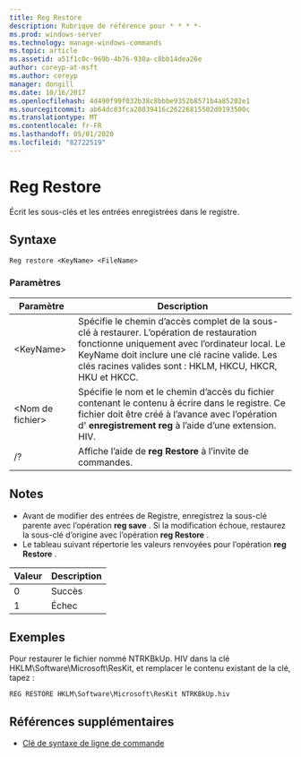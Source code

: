 ```yaml
---
title: Reg Restore
description: Rubrique de référence pour * * * *-
ms.prod: windows-server
ms.technology: manage-windows-commands
ms.topic: article
ms.assetid: a51f1c0c-969b-4b76-930a-c8bb14dea26e
author: coreyp-at-msft
ms.author: coreyp
manager: dongill
ms.date: 10/16/2017
ms.openlocfilehash: 4d490f99f032b38c8bbbe9352b8571b4a85202e1
ms.sourcegitcommit: ab64dc83fca28039416c26226815502d0193500c
ms.translationtype: MT
ms.contentlocale: fr-FR
ms.lasthandoff: 05/01/2020
ms.locfileid: "82722519"
---
```

# <a name="reg-restore"></a>Reg Restore



Écrit les sous-clés et les entrées enregistrées dans le registre.



## <a name="syntax"></a>Syntaxe

```
Reg restore <KeyName> <FileName>
```

### <a name="parameters"></a>Paramètres

|Paramètre|Description|
|---------|-----------|
|\<KeyName>|Spécifie le chemin d’accès complet de la sous-clé à restaurer. L’opération de restauration fonctionne uniquement avec l’ordinateur local. Le KeyName doit inclure une clé racine valide. Les clés racines valides sont : HKLM, HKCU, HKCR, HKU et HKCC.|
|\<Nom de fichier>|Spécifie le nom et le chemin d’accès du fichier contenant le contenu à écrire dans le registre. Ce fichier doit être créé à l’avance avec l’opération d' **enregistrement reg** à l’aide d’une extension. HIV.|
|/?|Affiche l’aide de **reg Restore** à l’invite de commandes.|

## <a name="remarks"></a>Notes 

-   Avant de modifier des entrées de Registre, enregistrez la sous-clé parente avec l’opération **reg save** . Si la modification échoue, restaurez la sous-clé d’origine avec l’opération **reg Restore** .
-   Le tableau suivant répertorie les valeurs renvoyées pour l’opération **reg Restore** .

|Valeur|Description|
|-----|-----------|
|0|Succès|
|1|Échec|

## <a name="examples"></a>Exemples

Pour restaurer le fichier nommé NTRKBkUp. HIV dans la clé HKLM\Software\Microsoft\ResKit, et remplacer le contenu existant de la clé, tapez :
```
REG RESTORE HKLM\Software\Microsoft\ResKit NTRKBkUp.hiv
```

## <a name="additional-references"></a>Références supplémentaires

- [Clé de syntaxe de ligne de commande](command-line-syntax-key.md)